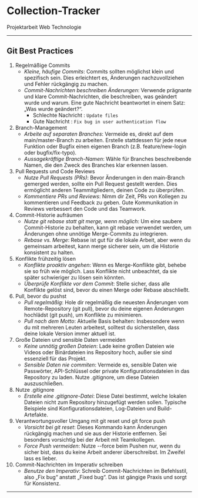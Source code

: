 # Collection-Tracker
Projektarbeit Web Technologie

___

## Git Best Practices
1. Regelmäßige Commits
    - *Kleine, häufige Commits*: Commits sollten möglichst klein und spezifisch sein. Dies erleichtert es, Änderungen nachzuvollziehen und Fehler rückgängig zu machen.
    - *Commit-Nachrichten beschreiben Änderungen*: Verwende prägnante und klare Commit-Nachrichten, die beschreiben, was geändert wurde und warum. Eine gute Nachricht beantwortet in einem Satz: „Was wurde geändert?“.
        - Schlechte Nachricht : `Update files`
        - Gute Nachricht : `Fix bug in user authentication flow`
2. Branch-Management
    - *Arbeite auf separaten Branches*: Vermeide es, direkt auf dem main/master-Branch zu arbeiten. Erstelle stattdessen für jede neue Funktion oder Bugfix einen eigenen Branch (z.B. feature/new-login oder bugfix/fix-typo).
    - *Aussagekräftige Branch-Namen*: Wähle für Branches beschreibende Namen, die den Zweck des Branches klar erkennen lassen.
3. Pull Requests und Code Reviews
    - *Nutze Pull Requests (PRs)*: Bevor Änderungen in den main-Branch gemerged werden, sollte ein Pull Request gestellt werden. Dies ermöglicht anderen Teammitgliedern, deinen Code zu überprüfen.
    - *Kommentiere PRs und Reviews*: Nimm dir Zeit, PRs von Kollegen zu kommentieren und Feedback zu geben. Gute Kommunikation in Reviews verbessert den Code und das Teamwork.
4. Commit-Historie aufräumen
    - *Nutze git rebase statt git merge, wenn möglich*: Um eine saubere Commit-Historie zu behalten, kann git rebase verwendet werden, um Änderungen ohne unnötige Merge-Commits zu integrieren.
    - *Rebase vs. Merge*: Rebase ist gut für die lokale Arbeit, aber wenn du gemeinsam arbeitest, kann merge sicherer sein, um die Historie konsistent zu halten.
5. Konflikte frühzeitig lösen
    - *Konflikte proaktiv angehen*: Wenn es Merge-Konflikte gibt, behebe sie so früh wie möglich. Lass Konflikte nicht unbeachtet, da sie später schwieriger zu lösen sein könnten.
    - *Überprüfe Konflikte vor dem Commit*: Stelle sicher, dass alle Konflikte gelöst sind, bevor du einen Merge oder Rebase abschließt.
6. Pull, bevor du pushst
    - *Pull regelmäßig*: Hole dir regelmäßig die neuesten Änderungen vom Remote-Repository (git pull), bevor du deine eigenen Änderungen hochlädst (git push), um Konflikte zu minimieren.
    - *Pull nach dem Motto*: Aktuelle Basis behalten: Insbesondere wenn du mit mehreren Leuten arbeitest, solltest du sicherstellen, dass deine lokale Version immer aktuell ist.
7. Große Dateien und sensible Daten vermeiden
    - *Keine unnötig großen Dateien*: Lade keine großen Dateien wie Videos oder Binärdateien ins Repository hoch, außer sie sind essenziell für das Projekt.
    - *Sensible Daten nie commiten*: Vermeide es, sensible Daten wie Passwörter, API-Schlüssel oder private Konfigurationsdateien in das Repository zu laden. Nutze .gitignore, um diese Dateien auszuschließen.
8. Nutze .gitignore
    - *Erstelle eine .gitignore-Datei*: Diese Datei bestimmt, welche lokalen Dateien nicht zum Repository hinzugefügt werden sollen. Typische Beispiele sind Konfigurationsdateien, Log-Dateien und Build-Artefakte.
9. Verantwortungsvoller Umgang mit git reset und git force push
    - *Vorsicht bei git reset*: Dieses Kommando kann Änderungen rückgängig machen und sie aus der Historie entfernen. Sei besonders vorsichtig bei der Arbeit mit Teamkollegen.
    - *Force Push vermeiden*: Nutze --force beim Pushen nur, wenn du sicher bist, dass du keine Arbeit anderer überschreibst. Im Zweifel lass es lieber.
10. Commit-Nachrichten im Imperativ schreiben
    - *Benutze den Imperativ*: Schreib Commit-Nachrichten im Befehlsstil, also „Fix bug“ anstatt „Fixed bug“. Das ist gängige Praxis und sorgt für Konsistenz.

___  



